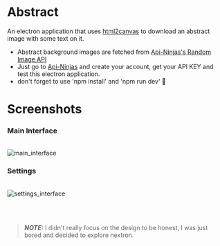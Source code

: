 # Abstract
An electron application that uses [html2canvas](https://github.com/niklasvh/html2canvas) to download an abstract image with some text on it. 

 - Abstract background images are fetched from [Api-Ninjas's Random Image API](https://api-ninjas.com/api/randomimage)
 - Just go to [Api-Ninjas](https://api-ninjas.com/) and create your account, get your API KEY and test this electron application.
 - don't forget to use 'npm install' and 'npm run dev' 🦧

# Screenshots

### Main Interface
\
![main_interface](https://i.imgur.com/1SUJHPK.png)


### Settings
\
![settings_interface](https://i.imgur.com/UwnGgOy.png)

<br><br>
> **_NOTE:_**  I didn't really focus on the design to be honest, I was just bored and decided to explore nextron.


